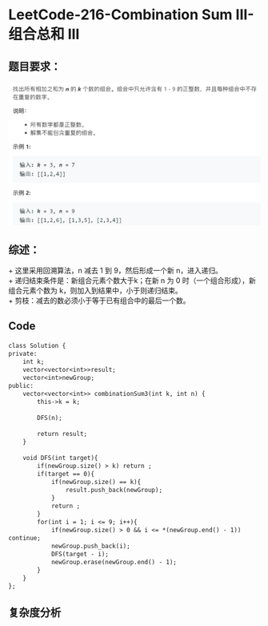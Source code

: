 # LeetCode-216-Combination Sum III-组合总和 III

## 题目要求：
![avatar](https://github.com/JakeChanFangZiyuan20/MyLeetCode/blob/master/img/216.png)

## 综述：  
\+ 这里采用回溯算法，n 减去 1 到 9，然后形成一个新 n，进入递归。  
\+ 递归结束条件是：新组合元素个数大于k；在新 n 为 0 时（一个组合形成），新组合元素个数为 k，则加入到结果中，小于则递归结束。  
\+ 剪枝：减去的数必须小于等于已有组合中的最后一个数。  

## Code
```
class Solution {
private:
    int k;
    vector<vector<int>>result;
    vector<int>newGroup;
public:
    vector<vector<int>> combinationSum3(int k, int n) {
        this->k = k;

        DFS(n);

        return result;
    }

    void DFS(int target){
        if(newGroup.size() > k) return ;
        if(target == 0){
            if(newGroup.size() == k){
                result.push_back(newGroup);
            }
            return ;
        }
        for(int i = 1; i <= 9; i++){
            if(newGroup.size() > 0 && i <= *(newGroup.end() - 1)) continue;
            newGroup.push_back(i);
            DFS(target - i);
            newGroup.erase(newGroup.end() - 1);
        }
    }
};
```


## 复杂度分析

